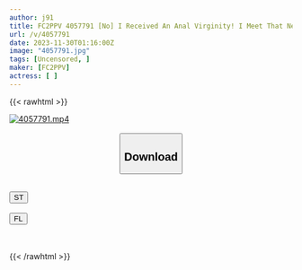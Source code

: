 ```yaml
---
author: j91
title: FC2PPV 4057791 [No] I Received An Anal Virginity! I Meet That Neat And Perverted College Student Again And Have A Lot Of Facial Cumshots And Cum Swallowing ♡ After The Shower, We Have Creampie Sex On The Bed With No Make-Up And Half-Dried Hair! *Bonus High-Quality Version
url: /v/4057791
date: 2023-11-30T01:16:00Z
image: "4057791.jpg"
tags: [Uncensored, ]
maker: [FC2PPV]
actress: [ ]
---
```



{{< rawhtml >}}

<div class="video" data-videoid="mlPMj2ZLlLCbaAg">
    <a href="javascript:;">
        <img src="/v/4057791/4057791.jpg" width="WIDTH" height="HEIGHT" alt="4057791.mp4" loading="lazy">
    </a>
</div>

<script type="text/javascript" src="https://j91.asia/asset/on-demand-st.js"></script>

<br>
  <link rel="stylesheet" href="https://j91.asia/asset/bs5.css">
  
  <center>
  <button class="btn btn-primary" type="button" data-bs-toggle="collapse" data-bs-target=".multi-collapse" aria-expanded="false" aria-controls="multiCollapseExample1 multiCollapseExample2"><h2>Download</h2></button></center>
</p>
<div class="row">
  <div class="col">
    <div class="collapse multi-collapse" id="multiCollapseExample1">
      <div class="card card-body">
	      	      <br>
<div class="buttons">  
<a href="https://streamtape.to/v/mlPMj2ZLlLCbaAg" target="_blank"><button class="btn-hover color-3"><i class="fa fa-download"></i> ST</button></a></div>
    </div>
  </div>
</div>
  <div class="col">
    <div class="collapse multi-collapse" id="multiCollapseExample2">
      <div class="card card-body">
	      <br>
<div class="buttons">
    <a href="https://filelions.site/f/dykpm8hai5nh" target="_blank"><button class="btn-hover color-9"><i class="fa fa-download"></i> FL</button></a></div>
<br><br>
      </div>
    </div>
  </div>
</div>

{{< /rawhtml >}}